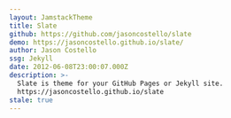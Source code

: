 ```yaml
---
layout: JamstackTheme
title: Slate
github: https://github.com/jasoncostello/slate
demo: https://jasoncostello.github.io/slate/
author: Jason Costello
ssg: Jekyll
date: 2012-06-08T23:00:07.000Z
description: >-
  Slate is theme for your GitHub Pages or Jekyll site.
  https://jasoncostello.github.io/slate
stale: true
---
```

